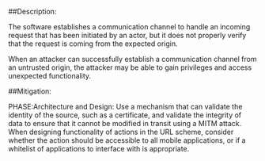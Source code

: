 ##Description:

The software establishes a communication channel to handle an incoming request that has been initiated by an actor, but it does not properly verify that the request is coming from the expected origin.

When an attacker can successfully establish a communication channel from an untrusted origin, the attacker may be able to gain privileges and access unexpected functionality.

##Mitigation:


PHASE:Architecture and Design:
Use a mechanism that can validate the identity of the source, such as a certificate, and validate the integrity of data to ensure that it cannot be modified in transit using a MITM attack. When designing functionality of actions in the URL scheme, consider whether the action should be accessible to all mobile applications, or if a whitelist of applications to interface with is appropriate.

